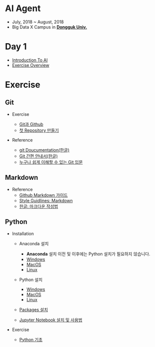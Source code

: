 # AI Agent

- July, 2018 ~ August, 2018
- Big Data X Campus in [**Dongguk Univ.**](http://www.dongguk.edu/mbs/kr/index.jsp)

# Day 1

- [Introduction To AI](./Introduction_To_AI.pdf)
- [Exercise Overview](./Day1_Exercise.pdf)

# Exercise

## Git

- Exercise
	- [Git과 Github](./Git/Github.md)
	- [첫 Repository 만들기](./Git/FirstRepository.md)

- Reference
	- [git Doucumentation(한글)](https://git-scm.com/book/ko/v1/%EC%8B%9C%EC%9E%91%ED%95%98%EA%B8%B0)
	- [Git 간편 안내서(한글)](https://rogerdudler.github.io/git-guide/index.ko.html)
	- [누구나 쉽게 이해할 수 있는 Git 입문](https://backlog.com/git-tutorial/kr/)

## Markdown

- Reference
	- [Github Markdown 가이드](https://guides.github.com/features/mastering-markdown/)
	- [Style Guidlines: Markdown](https://github.com/carwin/markdown-styleguide)
	- [한글: 마크다운 작성법](https://gist.github.com/ihoneymon/652be052a0727ad59601)

## Python

- Installation

	- Anaconda 설치
		- **Anaconda** 설치 이전 및 이후에는 Python 설치가 필요하지 않습니다.
		- [Windows](./Anaconda/Windows.md)
		- [MacOS](./Anaconda/MacOS.md)
		- [Linux](./Anaconda/Linux.md)

	- Python 설치
		- [Windows](./Python/Windows.md)
		- [MacOS](./Python/MacOS.md)
		- [Linux](./Python/Linux.md)

	- [Packages 설치](./Python/pip.md)

	- [Jupyter Notebook 설치 및 사용법](./Jupyter/README.md)

- Exercise
	- [Python 기초](./Python/Python_tutorial.pdf)